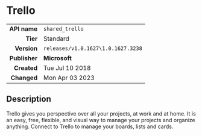 # Trello
| | |
|-:|-|
|**API name**|`shared_trello`|
|**Tier**|Standard|
|**Version**|`releases/v1.0.1627\1.0.1627.3238`|
|**Publisher**|**Microsoft**|
|**Created**|Tue Jul 10 2018|
|**Changed**|Mon Apr 03 2023|

## Description
Trello gives you perspective over all your projects, at work and at home.  It is an easy, free, flexible, and visual way to manage your projects and organize anything.  Connect to Trello to manage your boards, lists and cards.
